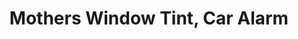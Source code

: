 ---
title: "Mothers Window Tint, Car Alarm"
url: /san-antonio/mothers-window-tint-car-alarm/
shop: car parts
---